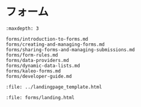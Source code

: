# フォーム

```{toctree}
:maxdepth: 3

forms/introduction-to-forms.md
forms/creating-and-managing-forms.md
forms/sharing-forms-and-managing-submissions.md
forms/form-rules.md
forms/data-providers.md
forms/dynamic-data-lists.md
forms/kaleo-forms.md
forms/developer-guide.md
```

```{raw} html
:file: ../landingpage_template.html
```

```{raw} html
:file: forms/landing.html
```
